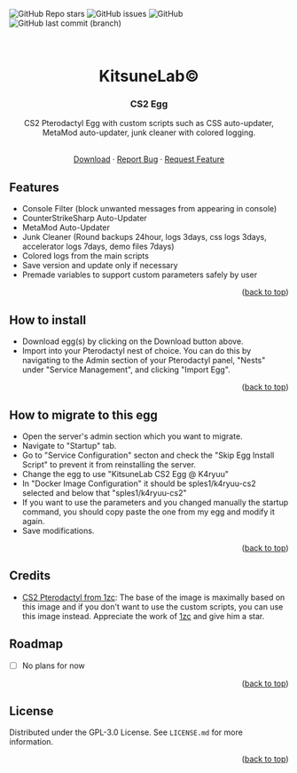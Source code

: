 <a name="readme-top"></a>

![GitHub Repo stars](https://img.shields.io/github/stars/K4ryuu/CS2-Egg?style=for-the-badge)
![GitHub issues](https://img.shields.io/github/issues/K4ryuu/CS2-Egg?style=for-the-badge)
![GitHub](https://img.shields.io/github/license/K4ryuu/CS2-Egg?style=for-the-badge)
![GitHub last commit (branch)](https://img.shields.io/github/last-commit/K4ryuu/CS2-Egg/dev?style=for-the-badge)

<!-- PROJECT LOGO -->
<br />
<div align="center">
  <h1 align="center">KitsuneLab©</h1>
  <h3 align="center">CS2 Egg</h3>
  <a align="center">CS2 Pterodactyl Egg with custom scripts such as CSS auto-updater, MetaMod auto-updater, junk cleaner with colored logging.</a>

  <p align="center">
    <br />
    <a href="https://github.com/K4ryuu/CS2-Egg/blob/dev/pterodactyl/kitsunelab-cs2-egg.json">Download</a>
    ·
    <a href="https://github.com/K4ryuu/CS2-Egg/issues/new?assignees=KitsuneLab-Development&labels=bug&projects=&template=bug_report.md&title=%5BBUG%5D">Report Bug</a>
    ·
    <a href="https://github.com/K4ryuu/CS2-Egg/issues/new?assignees=KitsuneLab-Development&labels=enhancement&projects=&template=feature_request.md&title=%5BREQ%5D">Request Feature</a>
  </p>
</div>

## Features

- Console Filter (block unwanted messages from appearing in console)
- CounterStrikeSharp Auto-Updater
- MetaMod Auto-Updater
- Junk Cleaner (Round backups 24hour, logs 3days, css logs 3days, accelerator logs 7days, demo files 7days)
- Colored logs from the main scripts
- Save version and update only if necessary
- Premade variables to support custom parameters safely by user

<p align="right">(<a href="#readme-top">back to top</a>)</p>

## How to install

- Download egg(s) by clicking on the Download button above.
- Import into your Pterodactyl nest of choice. You can do this by navigating to the Admin section of your Pterodactyl panel, "Nests" under "Service Management", and clicking "Import Egg".

<p align="right">(<a href="#readme-top">back to top</a>)</p>

## How to migrate to this egg

- Open the server's admin section which you want to migrate.
- Navigate to "Startup" tab.
- Go to "Service Configuration" secton and check the "Skip Egg Install Script" to prevent it from reinstalling the server.
- Change the egg to use "KitsuneLab CS2 Egg @ K4ryuu"
- In "Docker Image Configuration" it should be sples1/k4ryuu-cs2 selected and below that "sples1/k4ryuu-cs2"
- If you want to use the parameters and you changed manually the startup command, you should copy paste the one from my egg and modify it again.
- Save modifications.

<p align="right">(<a href="#readme-top">back to top</a>)</p>

## Credits

- [CS2 Pterodactyl from 1zc](https://github.com/1zc/CS2-Pterodactyl): The base of the image is maximally based on this image and if you don't want to use the custom scripts, you can use this image instead. Appreciate the work of [1zc](https://github.com/1zc) and give him a star.

## Roadmap

- [ ] No plans for now

<p align="right">(<a href="#readme-top">back to top</a>)</p>

<!-- LICENSE -->

## License

Distributed under the GPL-3.0 License. See `LICENSE.md` for more information.

<p align="right">(<a href="#readme-top">back to top</a>)</p>
